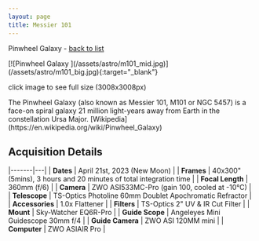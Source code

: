 ```yaml
---
layout: page
title: Messier 101
---
```


<p class="page-meta">
  Pinwheel Galaxy - <a href="/astro/">back to list</a>
</p>
[![Pinwheel Galaxy ](/assets/astro/m101_mid.jpg)](/assets/astro/m101_big.jpg){:target="_blank"}
<p class="caption">
  click image to see full size (3008x3008px)
</p>
<p class="lead" markdown="1">
  The Pinwheel Galaxy (also known as Messier 101, M101 or NGC 5457) is a face-on spiral galaxy 21 million light-years away from Earth in the constellation Ursa Major. [Wikipedia](https://en.wikipedia.org/wiki/Pinwheel_Galaxy)
</p>

## Acquisition Details

|-------|---|
| **Dates** | April 21st, 2023 (New Moon) |
| **Frames** | 40x300" (5mins), 3 hours and 20 minutes of total integration time |
| **Focal Length** | 360mm (f/6) |
| **Camera** | ZWO ASI533MC-Pro (gain 100, cooled at -10°C) |
| **Telescope** | TS-Optics Photoline 60mm Doublet Apochromatic Refractor |
| **Accessories** | 1.0x Flattener |
| **Filters** | TS-Optics 2" UV & IR Cut Filter |
| **Mount** | Sky-Watcher EQ6R-Pro |
| **Guide Scope** | Angeleyes Mini Guidescope 30mm f/4 |
| **Guide Camera** | ZWO ASI 120MM mini |
| **Computer** | ZWO ASIAIR Pro |